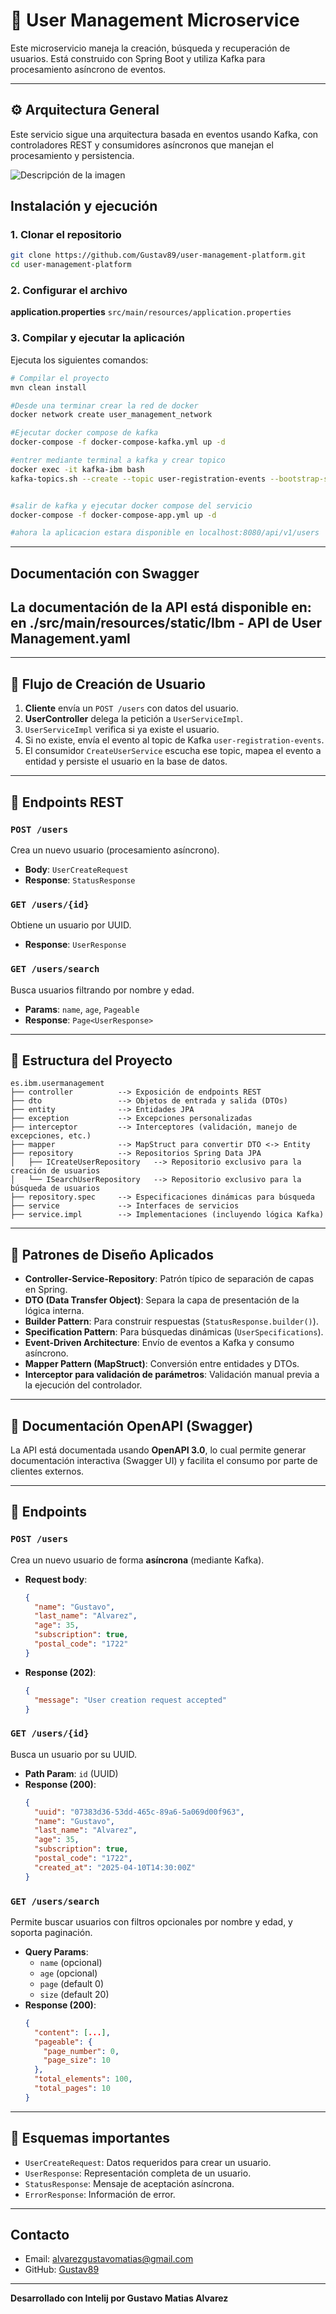 # 📘 User Management Microservice

Este microservicio maneja la creación, búsqueda y recuperación de usuarios. Está construido con Spring Boot y utiliza Kafka para procesamiento asíncrono de eventos.

---

## ⚙ Arquitectura General

Este servicio sigue una arquitectura basada en eventos usando Kafka, con controladores REST y consumidores asíncronos que manejan el procesamiento y persistencia.


![Descripción de la imagen](src/main/resources/static/images/diagrama_arq.jpg)





##  Instalación y ejecución
###  1. Clonar el repositorio
```bash
git clone https://github.com/Gustav89/user-management-platform.git
cd user-management-platform
```
###  2. Configurar el archivo
**application.properties**
`src/main/resources/application.properties`

###  3. Compilar y ejecutar la aplicación
Ejecuta los siguientes comandos:

```bash
# Compilar el proyecto
mvn clean install

#Desde una terminar crear la red de docker
docker network create user_management_network

#Ejecutar docker compose de kafka
docker-compose -f docker-compose-kafka.yml up -d

#entrer mediante terminal a kafka y crear topico
docker exec -it kafka-ibm bash
kafka-topics.sh --create --topic user-registration-events --bootstrap-server kafka:9092 --partitions 1 --replication-factor 1


#salir de kafka y ejecutar docker compose del servicio
docker-compose -f docker-compose-app.yml up -d

#ahora la aplicacion estara disponible en localhost:8080/api/v1/users
```

---
##  Documentación con Swagger
La documentación de la API está disponible en:
en ./src/main/resources/static/Ibm - API de User Management.yaml
---


---

## 🔁 Flujo de Creación de Usuario

1. **Cliente** envía un `POST /users` con datos del usuario.
2. **UserController** delega la petición a `UserServiceImpl`.
3. `UserServiceImpl` verifica si ya existe el usuario.
4. Si no existe, envía el evento al topic de Kafka `user-registration-events`.
5. El consumidor `CreateUserService` escucha ese topic, mapea el evento a entidad y persiste el usuario en la base de datos.

---

## 📱 Endpoints REST

### `POST /users`

Crea un nuevo usuario (procesamiento asíncrono).

- **Body**: `UserCreateRequest`
- **Response**: `StatusResponse`

### `GET /users/{id}`

Obtiene un usuario por UUID.

- **Response**: `UserResponse`

### `GET /users/search`

Busca usuarios filtrando por nombre y edad.

- **Params**: `name`, `age`, `Pageable`
- **Response**: `Page<UserResponse>`

---

## 🧱 Estructura del Proyecto

```
es.ibm.usermanagement
├── controller          --> Exposición de endpoints REST
├── dto                 --> Objetos de entrada y salida (DTOs)
├── entity              --> Entidades JPA
├── exception           --> Excepciones personalizadas
├── interceptor         --> Interceptores (validación, manejo de excepciones, etc.)
├── mapper              --> MapStruct para convertir DTO <-> Entity
├── repository          --> Repositorios Spring Data JPA
│   ├── ICreateUserRepository   --> Repositorio exclusivo para la creación de usuarios
│   └── ISearchUserRepository   --> Repositorio exclusivo para la búsqueda de usuarios
├── repository.spec     --> Especificaciones dinámicas para búsqueda
├── service             --> Interfaces de servicios
├── service.impl        --> Implementaciones (incluyendo lógica Kafka)

```

---

## 🧹 Patrones de Diseño Aplicados

- **Controller-Service-Repository**: Patrón típico de separación de capas en Spring.
- **DTO (Data Transfer Object)**: Separa la capa de presentación de la lógica interna.
- **Builder Pattern**: Para construir respuestas (`StatusResponse.builder()`).
- **Specification Pattern**: Para búsquedas dinámicas (`UserSpecifications`).
- **Event-Driven Architecture**: Envío de eventos a Kafka y consumo asíncrono.
- **Mapper Pattern (MapStruct)**: Conversión entre entidades y DTOs.
- **Interceptor para validación de parámetros**: Validación manual previa a la ejecución del controlador.

---



## 📜 Documentación OpenAPI (Swagger)

La API está documentada usando **OpenAPI 3.0**, lo cual permite generar documentación interactiva (Swagger UI) y facilita el consumo por parte de clientes externos.

---

## 🗾 Endpoints

### `POST /users`

Crea un nuevo usuario de forma **asíncrona** (mediante Kafka).

- **Request body**:
  ```json
  {
    "name": "Gustavo",
    "last_name": "Alvarez",
    "age": 35,
    "subscription": true,
    "postal_code": "1722"
  }
  ```
- **Response (202)**:
  ```json
  {
    "message": "User creation request accepted"
  }
  ```

### `GET /users/{id}`

Busca un usuario por su UUID.

- **Path Param**: `id` (UUID)
- **Response (200)**:
  ```json
  {
    "uuid": "07383d36-53dd-465c-89a6-5a069d00f963",
    "name": "Gustavo",
    "last_name": "Alvarez",
    "age": 35,
    "subscription": true,
    "postal_code": "1722",
    "created_at": "2025-04-10T14:30:00Z"
  }
  ```

### `GET /users/search`

Permite buscar usuarios con filtros opcionales por nombre y edad, y soporta paginación.

- **Query Params**:
    - `name` (opcional)
    - `age` (opcional)
    - `page` (default 0)
    - `size` (default 20)
- **Response (200)**:
  ```json
  {
    "content": [...],
    "pageable": {
      "page_number": 0,
      "page_size": 10
    },
    "total_elements": 100,
    "total_pages": 10
  }
  ```

---

## 📌 Esquemas importantes

- `UserCreateRequest`: Datos requeridos para crear un usuario.
- `UserResponse`: Representación completa de un usuario.
- `StatusResponse`: Mensaje de aceptación asíncrona.
- `ErrorResponse`: Información de error.


---
##  Contacto
- Email: [alvarezgustavomatias@gmail.com](mailto:alvarezgustavomatias@gmail.com)
- GitHub: [Gustav89](https://github.com/Gustav89)
---
**Desarrollado con Intelij por Gustavo Matias Alvarez**
